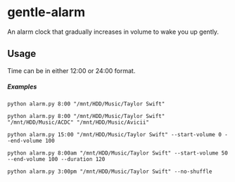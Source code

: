 # gentle-alarm
An alarm clock that gradually increases in volume to wake you up gently.

## Usage
Time can be in either 12:00 or 24:00 format.

##### Examples

`python alarm.py 8:00 "/mnt/HDD/Music/Taylor Swift"`

`python alarm.py 8:00 "/mnt/HDD/Music/Taylor Swift" "/mnt/HDD/Music/ACDC" "/mnt/HDD/Music/Avicii"`

`python alarm.py 15:00 "/mnt/HDD/Music/Taylor Swift" --start-volume 0 --end-volume 100`

`python alarm.py 8:00am "/mnt/HDD/Music/Taylor Swift" --start-volume 50 --end-volume 100 --duration 120`

`python alarm.py 3:00pm "/mnt/HDD/Music/Taylor Swift" --no-shuffle`

